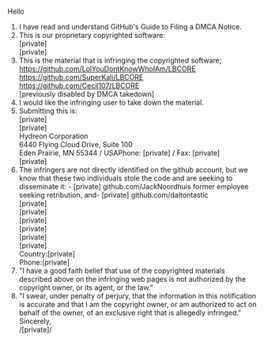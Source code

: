 Hello  
1.  I have read and understand GitHub's Guide to Filing a DMCA Notice.  
2.  This is our proprietary copyrighted software:  
[private]   
[private]   
3.  This is the material that is infringing the copyrighted software; https://github.com/LolYouDontKnowWhoIAm/LBCORE  
https://github.com/SuperKali/LBCORE  
https://github.com/Cecil107/LBCORE  
[previously disabled by DMCA takedown]  
4.  I would like the infringing user to take down the material.  
5.   Submitting this is:  
[private]  
[private]  
Hydreon Corporation  
6440 Flying Cloud Drive, Suite 100  
Eden Prairie, MN 55344 / USAPhone: [private] / Fax: [private]  
[private]  
6. The infringers are not directly identified on the github account, but we know that these two individuals stole the code and are seeking to disseminate it: - [private]  github.com/JackNoordhuis former employee seeking retribution, and- [private] github.com/daltontastic  
[private]  
[private]  
[private]   
[private]  
[private]  
[private]   
Country:[private]    
Phone:[private]   
7.   "I have a good faith belief that use of the copyrighted materials described above on the infringing web pages is not authorized by the copyright owner, or its agent, or the law."  
8.  "I swear, under penalty of perjury, that the information in this notification is accurate and that I am the copyright owner, or am authorized to act on behalf of the owner, of an exclusive right that is allegedly infringed."  
Sincerely,  
/[private]/  
